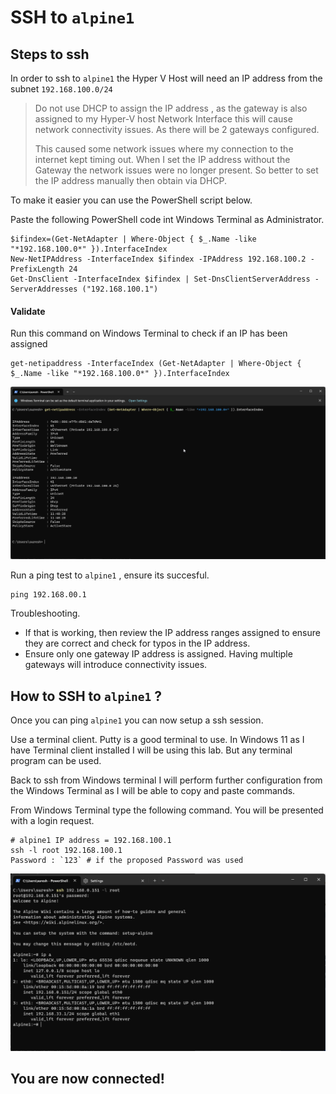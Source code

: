 # SSH to `alpine1`

## Steps to ssh

In order to ssh to `alpine1` the Hyper V Host will need an IP address from the subnet `192.168.100.0/24`



> Do not use DHCP to assign the IP address , as the gateway is also assigned to my Hyper-V host Network Interface this will cause network connectivity issues. As there will be 2 gateways configured.
>
> This caused some network issues where my connection to the internet kept timing out. When I set the IP address without the Gateway the network issues were no longer present. 
> So better to set the IP address manually then obtain via DHCP.

To make it easier you can use the PowerShell script below.

Paste the following PowerShell code int Windows Terminal as Administrator.

```
$ifindex=(Get-NetAdapter | Where-Object { $_.Name -like "*192.168.100.0*" }).InterfaceIndex
New-NetIPAddress -InterfaceIndex $ifindex -IPAddress 192.168.100.2 -PrefixLength 24
Get-DnsClient -InterfaceIndex $ifindex | Set-DnsClientServerAddress -ServerAddresses ("192.168.100.1")

```

#### Validate

Run this command on Windows Terminal to check if an IP has been assigned

```
get-netipaddress -InterfaceIndex (Get-NetAdapter | Where-Object { $_.Name -like "*192.168.100.0*" }).InterfaceIndex
```

![alt text](./../screenshots/Alpine1-screenshots/WindowsTerminal_checkIP.png)

Run a ping test to `alpine1` , ensure its succesful.

```
ping 192.168.00.1
```



Troubleshooting.

- If that is working, then review the IP address ranges assigned to ensure they are correct and check for typos in the IP address.
- Ensure only one gateway IP address is assigned. Having multiple gateways will introduce connectivity issues.

## How to SSH to `alpine1` ?

Once you can ping `alpine1` you can now setup a ssh session.

Use a terminal client. Putty is a good terminal to use.
In Windows 11 as I have Terminal client installed I will be using this lab.
But any terminal program can be used.

Back to ssh from Windows terminal
I will perform further configuration from the Windows Terminal as I will be able to copy and paste commands.

From Windows Terminal type the following command. You will be presented with a login request.

```
# alpine1 IP address = 192.168.100.1
ssh -l root 192.168.100.1
Password : `123` # if the proposed Password was used
```

![alt text](./../screenshots/Alpine1-screenshots/WindowsTerminal_ssh-alpine1.png)

## You are now connected!
